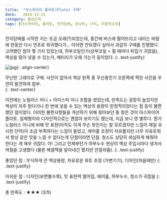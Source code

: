 ```yaml
---
title:  "아스파이어 플라토(Plato) 구매"
date:   2016-12-23
category: 월급도둑
tags: [아스파이어, 플라토, 전자담배, 돈낭비, 사치, 우발적소비]
---
```


전자담배를 시작한 지는 조금 오래(?)되었는데, 중간에 버스에 떨어뜨리고 내리는 바람에 한동안 다시 연초로 회귀했다가... 이러면 안되겠다 싶어서 과감히 구매를 진행했다. 고려했던 점이 몇 가지 있었는데, 하부코일인가(상부코일 = 필 때마다 뒤집기 귀찮음), 액상을 많이 넣을 수 있는가, 배터리가 오래 가는가 등이었다. 
{: .text-justify}



![jpg](/images/salary_lupine/2016-12-23-1.jpg){: .align-center}
<figcaption>무난한 그레이로 구매. 사진이 없어서 책상 왼쪽 중 무선충전기 오른쪽에 찍힌 사진을 우연히 발견하여 첨부. </figcaption>
{: .text-center}



이전에는 노틸러스 미니 + 아이스틱 미니 조합을 썼었는데, 만족도는 굉장히 높았지만 액상이 자주 튄다거나 한 번에 넣을 수 있는 액상의 용량이 한정적이었다는 점 등이 불편했던 점이었다. 이러한 불편사항들을 개선하기 위해 찾아보던 중 찾은 것이 아스파이어 플라토. 일체형이라 디자인적으로는 괜찮아 보이기도 했는데, 지금 보니 영 별루다. 뭔가 노틸러스 미니에 비해 맛 표현(아직도 이게 무슨 뜻인지는 잘 모르겠지만 느낌이 제일 유사한 단어)이 조금 부족하다는 느낌이 들었고, 에어홀 조정이 자유롭지만 너무 자유로워서 항상 같은 맛을 느낄 수 없다는게 단점이라면 단점. 청소도 상당히 세심하게 해줘야 한다는 게 매우 귀찮다. 아! 그리고 언제부턴가 하부누수 현상이 액상 주입시마다 생겨서 며칠을 고생했다 (물론 해결책을 알아내긴 했지만 안알랴줌).
{: .text-justify}



좋았던 점 : 무식하게 큰 액상용량, 자유로운 와트 조정 (가변기기), 디자인(처음에만)
{: .text-justify}

아쉬운 점 : 디자인(보면볼수록), 맛 표현력 떨어짐, 에어홀, 하부누수, 청소가 귀찮음
{: .text-justify}



총 만족도 : ★★★ (3/5)

## ㅤㅤ
